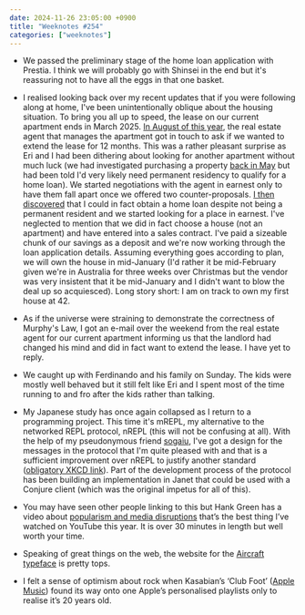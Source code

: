 ```yaml
---
date: 2024-11-26 23:05:00 +0900
title: "Weeknotes #254"
categories: ["weeknotes"]
---
```


- We passed the preliminary stage of the home loan application with Prestia. I think we will probably go with Shinsei in the end but it's reassuring not to have all the eggs in that one basket.

- I realised looking back over my recent updates that if you were following along at home, I've been unintentionally oblique about the housing situation. To bring you all up to speed, the lease on our current apartment ends in March 2025. [In August of this year](https://updates.inqk.net/post/1725265620.html), the real estate agent that manages the apartment got in touch to ask if we wanted to extend the lease for 12 months. This was a rather pleasant surprise as Eri and I had been dithering about looking for another apartment without much luck (we had investigated purchasing a property [back in May](https://updates.inqk.net/post/1716898980.html) but had been told I'd very likely need permanent residency to qualify for a home loan). We started negotiations with the agent in earnest only to have them fall apart once we offered two counter-proposals. [I then discovered](https://updates.inqk.net/post/1730815920.html) that I could in fact obtain a home loan despite not being a permanent resident and we started looking for a place in earnest. I've neglected to mention that we did in fact choose a house (not an apartment) and have entered into a sales contract. I've paid a sizeable chunk of our savings as a deposit and we're now working through the loan application details. Assuming everything goes according to plan, we will own the house in mid-January (I'd rather it be mid-February given we're in Australia for three weeks over Christmas but the vendor was very insistent that it be mid-January and I didn't want to blow the deal up so acquiesced). Long story short: I am on track to own my first house at 42.

- As if the universe were straining to demonstrate the correctness of Murphy's Law, I got an e-mail over the weekend from the real estate agent for our current apartment informing us that the landlord had changed his mind and did in fact want to extend the lease. I have yet to reply.

- We caught up with Ferdinando and his family on Sunday. The kids were mostly well behaved but it still felt like Eri and I spent most of the time running to and fro after the kids rather than talking.

- My Japanese study has once again collapsed as I return to a programming project. This time it's mREPL, my alternative to the networked REPL protocol, nREPL (this will not be confusing at all). With the help of my pseudonymous friend [sogaiu](https://github.com/sogaiu), I've got a design for the messages in the protocol that I'm quite pleased with and that is a sufficient improvement over nREPL to justify another standard ([obligatory XKCD link](https://xkcd.com/927/)). Part of the development process of the protocol has been building an implementation in Janet that could be used with a Conjure client (which was the original impetus for all of this).

- You may have seen other people linking to this but Hank Green has a video about [popularism and media disruptions](https://youtu.be/d8PndpFPL8g) that’s the best thing I’ve watched on YouTube this year. It is over 30 minutes in length but well worth your time.

- Speaking of great things on the web, the website for the [Aircraft typeface](https://airport.revolvertype.com/) is pretty tops.

- I felt a sense of optimism about rock when Kasabian’s ‘Club Foot’ ([Apple Music](https://music.apple.com/jp/album/club-foot/1005970773?i=1005970774&l=en-US)) found its way onto one Apple’s personalised playlists only to realise it’s 20 years old.
